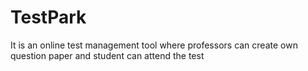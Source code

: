 # TestPark
It is an online test management tool where professors can create own question paper and student can attend the test
